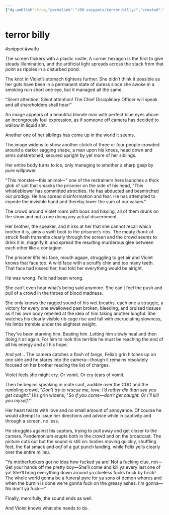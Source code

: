 ```yaml
---
{"dg-publish":true,"permalink":"/00-snippets/terror-billy/","created":"2024-10-28T09:59:29.691-05:00","updated":"2024-10-28T10:00:27.981-05:00"}
---
```


# terror billy
#snippet #waifu 

The screen flickers with a plastic rustle. A corner hexagon is the first to give steady illumination, and the artificial light spreads across the stack from that point as ripples in a disturbed pond.

The knot in Violet’s stomach tightens further. She didn’t think it possible as her guts have been in a permanent state of duress since she awoke in a smoking ruin short one eye, but it managed all the same.

"Silent attention! Silent attention! The Chief Disciplinary Officer will speak and all shareholders shall hear!"

An image appears of a beautiful blonde man with perfect blue eyes above an incongrously foul expression, as if someone off camera has decided to wallow in liquid shit. 

Another one of her siblings has come up in the world it seems.

The image widens to show another clutch of three or four people crowded around a darker sagging shape, a man upon his knees, head down and arms outstretched, secured upright by yet more of her siblings.

Her entire body turns to ice, only managing to smother a sharp gasp by pure willpower.

"This monster—this animal—" one of the restrainers here launches a thick glob of spit that smacks the prisoner on the side of his head, "This whistleblower has committed atrocities. He has abducted and besmirched our prodigy. He has spread disinformation and fear. He has attempted to impede the invisible hand and thereby lower the sum of our values."

The crowd around Violet roars with boos and hissing, all of them drunk on the show and not a one doing any actual discernment.

Her brother, the speaker, and it irks at her that she cannot recall which brother it is, aims a swift boot to the prisoner’s ribs. The meaty *thunk* of struck flesh transmits clearly through the screen and the crowd seems to drink it in, magnify it, and spread the resulting murderous glee between each other like a contagion.

The prisoner lifts his face, mouth agape, struggling to get air and Violet knows that face too. A wild face with a scruffy chin and too many teeth. That face had kissed her, had told her everything would be alright.

He was wrong. Felix had been wrong.

She can’t even hear what’s being said anymore. She can’t feel the push and pull of a crowd in the throes of blood madness.

She only knows the ragged sound of his wet breaths, each one a struggle, a victory for every one swallowed past broken, bleeding, and bruised tissues as if his own body rebelled at the idea of him taking another lungful. She watches his clearly visible rib cage rise and fall with excruciating slowness, his limbs tremble under the slightest weight.

They’ve been starving him. Beating him. Letting him slowly heal and then doing it all again. For him to look this terrible he must be reaching the end of all his energy and all his hope.

And yet… The camera catches a flash of fangs, Felix’s grin hitches up on one side and he stares into the camera—though it remains resolutely focused on her brother reading the list of charges.

Violet feels she might cry. Or vomit. Or cry tears of vomit.

Then he begins speaking in müte cant, audible over the CDO and the rumbling crowd, "*Don’t try to rescue me, love. I’d rather die than see you get caught*." His grin widens, "*So if you come—don’t get caught. Or I’ll kill you myself*."

Her heart twists with love and no small amount of annoyance. Of course he would attempt to issue her directions and advice while in captivity and through a screen, no less.

He struggles against his captors, trying to pull away and get closer to the camera. Pandemonium erupts both in the crowd and on the broadcast. The picture cuts out but the sound is still on: bodies moving quickly, shuffling feet, the flat smack and *oof* of a gut punch landing, while Felix yells clearly over the entire milieu.

"Ya motherfuckers got no idea how fucked ya are! Not a fucking clue, not—Get your hands off me pretty boy—She’ll come and kill ya every last one of ya! She’ll bring everything down around ya clueless fucks brick by brick! The whole world gonna be a funeral pyre for ya sons of demon whores and when the burnin is done we’re gonna fuck on the greasy ashes. I’m gonna—No don’t ya fuck—"

Finally, mercifully, the sound ends as well. 

And Violet knows what she needs to do.